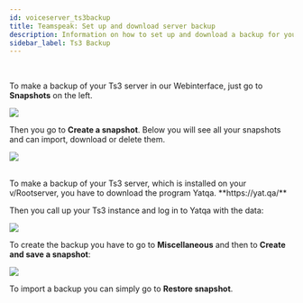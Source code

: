 ```yaml
---
id: voiceserver_ts3backup
title: Teamspeak: Set up and download server backup
description: Information on how to set up and download a backup for your Teamspeak server from ZAP-Hosting - ZAP-Hosting.com documentation
sidebar_label: Ts3 Backup
---
```



<!--DOCUSAURUS_CODE_TABS-->
<!--Webinterface-->
<br>

To make a backup of your Ts3 server in our Webinterface, just go to **Snapshots** on the left.

![](https://screensaver01.zap-hosting.com/index.php/s/6kRs6W3ebMQXt7o/preview)

Then you go to **Create a snapshot**. Below you will see all your snapshots and can import, download or delete them.

![](https://screensaver01.zap-hosting.com/index.php/s/P2CDSK83HG3EzzG/preview)


 <!--v/Rootserver-->
<br>
To make a backup of your Ts3 server, which is installed on your v/Rootserver, you have to download the program Yatqa. **https://yat.qa/**

Then you call up your Ts3 instance and log in to Yatqa with the data: 

![](https://screensaver01.zap-hosting.com/index.php/s/d3azqsz3rFs2txp/preview)

To create the backup you have to go to **Miscellaneous** and then to **Create and save a snapshot**:

![](https://screensaver01.zap-hosting.com/index.php/s/5cyfs7PwSMMH354/preview)

To import a backup you can simply go to **Restore snapshot**.

 <!--END_DOCUSAURUS_CODE_TABS-->
